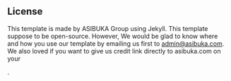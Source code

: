 ## License
This template is made by ASIBUKA Group using Jekyll.
This template suppose to be open-source. However, We would be glad to know where and how you use our template by emailing us first to admin@asibuka.com.
We also loved if you want to give us credit link directly to asibuka.com on your <footer>.
